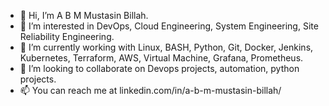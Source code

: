 - 👋 Hi, I’m A B M Mustasin Billah.
- 👀 I’m interested in DevOps, Cloud Engineering, System Engineering, Site Reliability Engineering.
- 🌱 I’m currently working with Linux, BASH, Python, Git, Docker, Jenkins, Kubernetes, Terraform, AWS, Virtual Machine, Grafana, Prometheus.
- 💞️ I’m looking to collaborate on Devops projects, automation, python projects.
- 📫 You can reach me at linkedin.com/in/a-b-m-mustasin-billah/

<!---
billahmustasin/billahmustasin is a ✨ special ✨ repository because its `README.md` (this file) appears on your GitHub profile.
You can click the Preview link to take a look at your changes.
--->
